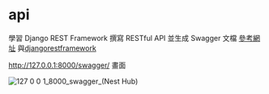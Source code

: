 # api

學習 Django REST Framework 撰寫 RESTful API  並生成 Swagger 文檔
<a href='https://zoejoyuliao.medium.com/%E7%94%A8-django-rest-framework-%E6%92%B0%E5%AF%AB-restful-api-%E4%B8%A6%E7%94%9F%E6%88%90-swagger-%E6%96%87%E6%AA%94-%E4%B8%8B-%E7%94%9F%E6%88%90-swagger-%E6%96%87%E6%AA%94-60c45e04afa8' >參考網址</a>
與<a href="https://github.com/twtrubiks/django-rest-framework-tutorial">djangorestframework</a>

http://127.0.0.1:8000/swagger/ 畫面

![127 0 0 1_8000_swagger_(Nest Hub)](https://user-images.githubusercontent.com/55789738/151674588-016c7c83-377f-4a99-a0b8-5d2417160d43.png)
